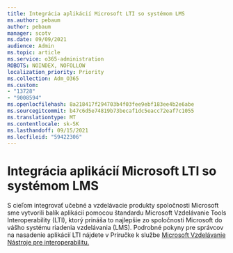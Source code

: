 ```yaml
---
title: Integrácia aplikácií Microsoft LTI so systémom LMS
ms.author: pebaum
author: pebaum
manager: scotv
ms.date: 09/09/2021
audience: Admin
ms.topic: article
ms.service: o365-administration
ROBOTS: NOINDEX, NOFOLLOW
localization_priority: Priority
ms.collection: Adm_O365
ms.custom:
- "13728"
- "9008594"
ms.openlocfilehash: 8a218417f294703b4f03fee9ebf183ee4b2e6abe
ms.sourcegitcommit: b47c6d5e74819b73becaf1dc5eacc72eaf7c1055
ms.translationtype: MT
ms.contentlocale: sk-SK
ms.lasthandoff: 09/15/2021
ms.locfileid: "59422306"
---
```

# <a name="integrate-microsoft-lti-apps-with-your-lms"></a>Integrácia aplikácií Microsoft LTI so systémom LMS

S cieľom integrovať učebné a vzdelávacie produkty spoločnosti Microsoft sme vytvorili balík aplikácií pomocou štandardu Microsoft Vzdelávanie Tools Interoperability (LTI), ktorý prináša to najlepšie zo spoločnosti Microsoft do vášho systému riadenia vzdelávania (LMS). Podrobné pokyny pre správcov na nasadenie aplikácií LTI nájdete v Príručke k službe [Microsoft Vzdelávanie Nástroje pre interoperabilitu.](https://admin.microsoft.com/AdminPortal/Home?#/modernonboarding/lmsintegrationguide)
